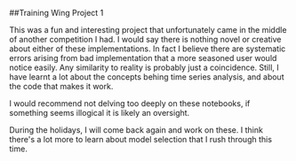 ##Training Wing Project 1

This was a fun and interesting project that unfortunately came in the middle of another competition I had. I would say there is nothing novel or creative about either of these implementations. In fact I believe there are systematic errors arising from bad implementation that a more seasoned user would notice easily. Any similarity to reality is probably just a coincidence. Still, I have learnt a lot about the concepts behing time series analysis, and about the code that makes it work.

I would recommend not delving too deeply on these notebooks, if something seems illogical it is likely an oversight.

During the holidays, I will come back again and work on these. I think there's a lot more to learn about model selection that I rush through this time.
